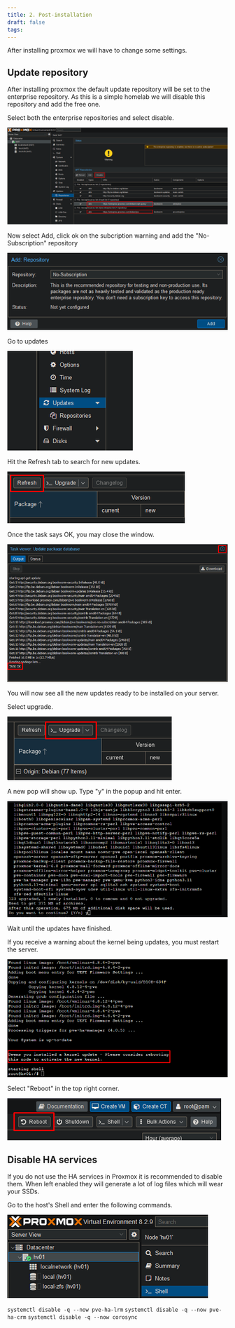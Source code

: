 ```yaml
---
title: 2. Post-installation
draft: false
tags:
---
```

 
After installing proxmox we will have to change some settings.

## Update repository

After installing proxmox the default update repository will be set to the enterprise repository.
As this is a simple homelab we will disable this repository and add the free one.

Select both the enterprise repositories and select disable.

![](proxmox_disable_enterprise.png)

Now select Add, click ok on the subcription warning and add the "No-Subscription" repository

![](proxmox_nosub.png)

Go to updates

![](proxmox_updates.png)

Hit the Refresh tab to search for new updates.

![](proxmox_refresh.png)

Once the task says OK, you may close the window.

![](proxmox_refresh_ok.png)

You will now see all the new updates ready to be installed on your server.

Select upgrade.

![](proxmox_upgrade.png)

A new pop will show up. Type "y" in the popup and hit enter.

![](proxmox_upgrade_y.png)

Wait until the updates have finished.

If you receive a warning about the kernel being updates, you must restart the server.

![](proxmox_upgrade_kernel.png)

Select "Reboot" in the top right corner.

![](proxmox_reboot.png)

## Disable HA services

If you do not use the HA services in Proxmox it is recommended to disable them. When left enabled they will generate a lot of log files which will wear your SSDs.

Go to the host's Shell and enter the following commands.

![](proxmox_shell.png)

`systemctl disable -q --now pve-ha-lrm`
`systemctl disable -q --now pve-ha-crm`
`systemctl disable -q --now corosync`

